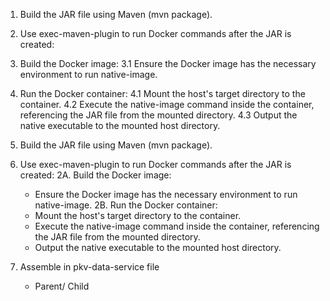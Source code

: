 1. Build the JAR file using Maven (mvn package).
2. Use exec-maven-plugin to run Docker commands after the JAR is created:
3. Build the Docker image:
   3.1 Ensure the Docker image has the necessary environment to run native-image.
4. Run the Docker container:
   4.1 Mount the host's target directory to the container.
   4.2 Execute the native-image command inside the container, referencing the JAR file from the mounted directory.
   4.3 Output the native executable to the mounted host directory.



1. Build the JAR file using Maven (mvn package).
2. Use exec-maven-plugin to run Docker commands after the JAR is created:
   2A. Build the Docker image:
      - Ensure the Docker image has the necessary environment to run native-image.
   2B. Run the Docker container:
      - Mount the host's target directory to the container.
      - Execute the native-image command inside the container, referencing the JAR file from the mounted directory.
      - Output the native executable to the mounted host directory.


3. Assemble in pkv-data-service file
   - Parent/ Child


